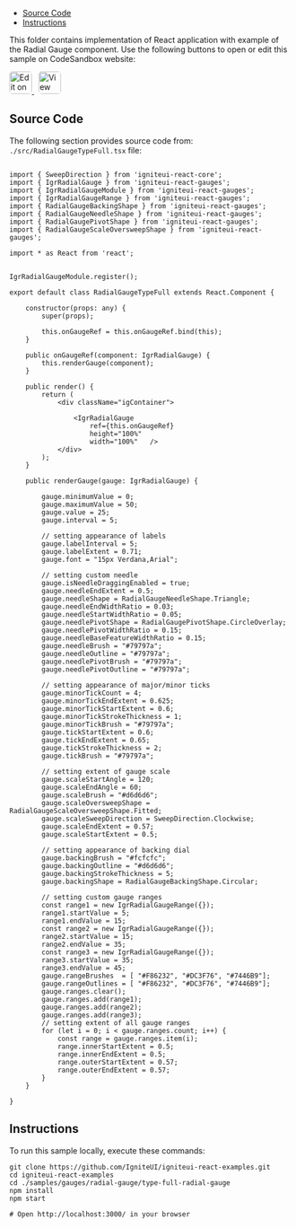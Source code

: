 <!-- WARNING Do not change this file because it wil be auto re-generated from template file: -->
<!-- https://github.com/IgniteUI/igniteui-react-examples/tree/master/sample-template-files/ReadMe.md -->

<!-- ## Table of Contents -->
<!-- - [Sample Preview](#Sample-Preview) -->
- [Source Code](#Source-Code)
- [Instructions](#Instructions)

This folder contains implementation of React application with example of the Radial Gauge component. Use the following buttons to open or edit this sample on CodeSandbox website:

<!-- [Radial Gauge](https://infragistics.com/Reactsite/components/radial-gauge.html) -->

<html lang="en" xmlns="http://www.w3.org/1999/xhtml">
    <body>
        <a target="_blank" href="https://codesandbox.io/s/github/IgniteUI/igniteui-react-examples/tree/master/samples/gauges/radial-gauge/type-full-radial-gauge?fontsize=14&hidenavigation=1&theme=dark&view=preview&file=/src/RadialGaugeTypeFull.tsx" rel="noopener noreferrer">
            <img height="40px" style="border-radius: 0.3rem" alt="Edit on CodeSandbox" src="https://static.infragistics.com/xplatform/images/sandbox/edit.png"/>
        </a>
        <!-- <a target="_blank"
href="https://codesandbox.io/s/github/IgniteUI/igniteui-react-examples/tree/master/samples/maps/geo-map/binding-csv-points?fontsize=14&hidenavigation=1&theme=dark&view=preview">
            <img alt="Edit Sample" src="https://codesandbox.io/static/img/play-codesandbox.svg"/>
        </a> -->
        <a target="_blank" style="margin-left: 0.5rem"
href="https://codesandbox.io/embed/github/IgniteUI/igniteui-react-examples/tree/master/samples/gauges/radial-gauge/type-full-radial-gauge?fontsize=14&hidenavigation=1&theme=dark&view=preview&file=/src/RadialGaugeTypeFull.tsx">
            <img height="40px" style="border-radius: 0.3rem" alt="View on CodeSandbox" src="https://static.infragistics.com/xplatform/images/sandbox/view.png"/>
        </a>
        <!-- <a target="_blank"
href="https://codesandbox.io/embed/github/IgniteUI/igniteui-react-examples/tree/master/samples/maps/geo-map/binding-csv-points?fontsize=14&hidenavigation=1&theme=dark&view=preview">
            <img alt="View on CodeSandbox" src="https://static.infragistics.com/xplatform/images/sandbox/view.png"/>
        </a>
https://codesandbox.io/embed/react-treemap-overview-rtb45
https://codesandbox.io/static/img/play-codesandbox.svg
https://codesandbox.io/embed/react-treemap-overview-rtb45?view=browser -->
    </body>
</html>

<!-- ## Sample Preview -->

<!-- <iframe
  src="https://codesandbox.io/embed/github/IgniteUI/igniteui-react-examples/tree/master/samples/gauges/radial-gauge/type-full-radial-gauge?fontsize=14&hidenavigation=1&theme=dark&view=preview&file=/src/RadialGaugeTypeFull.tsx"
  style="width:100%; height:400px; border:0; border-radius: 4px; overflow:hidden;"
  allow="accelerometer; ambient-light-sensor; camera; encrypted-media; geolocation; gyroscope; hid; microphone; midi; payment; usb; vr"
  sandbox="allow-forms allow-modals allow-popups allow-presentation allow-same-origin allow-scripts"
></iframe> -->

## Source Code

The following section provides source code from:
`./src/RadialGaugeTypeFull.tsx` file:

```tsx

import { SweepDirection } from 'igniteui-react-core';
import { IgrRadialGauge } from 'igniteui-react-gauges';
import { IgrRadialGaugeModule } from 'igniteui-react-gauges';
import { IgrRadialGaugeRange } from 'igniteui-react-gauges';
import { RadialGaugeBackingShape } from 'igniteui-react-gauges';
import { RadialGaugeNeedleShape } from 'igniteui-react-gauges';
import { RadialGaugePivotShape } from 'igniteui-react-gauges';
import { RadialGaugeScaleOversweepShape } from 'igniteui-react-gauges';

import * as React from 'react';


IgrRadialGaugeModule.register();

export default class RadialGaugeTypeFull extends React.Component {

    constructor(props: any) {
        super(props);

        this.onGaugeRef = this.onGaugeRef.bind(this);
    }

    public onGaugeRef(component: IgrRadialGauge) {
        this.renderGauge(component);
    }

    public render() {
        return (
            <div className="igContainer">

                <IgrRadialGauge
                    ref={this.onGaugeRef}
                    height="100%"
                    width="100%"   />
            </div>
        );
    }

    public renderGauge(gauge: IgrRadialGauge) {

        gauge.minimumValue = 0;
        gauge.maximumValue = 50;
        gauge.value = 25;
        gauge.interval = 5;

        // setting appearance of labels
        gauge.labelInterval = 5;
        gauge.labelExtent = 0.71;
        gauge.font = "15px Verdana,Arial";

        // setting custom needle
        gauge.isNeedleDraggingEnabled = true;
        gauge.needleEndExtent = 0.5;
        gauge.needleShape = RadialGaugeNeedleShape.Triangle;
        gauge.needleEndWidthRatio = 0.03;
        gauge.needleStartWidthRatio = 0.05;
        gauge.needlePivotShape = RadialGaugePivotShape.CircleOverlay;
        gauge.needlePivotWidthRatio = 0.15;
        gauge.needleBaseFeatureWidthRatio = 0.15;
        gauge.needleBrush = "#79797a";
        gauge.needleOutline = "#79797a";
        gauge.needlePivotBrush = "#79797a";
        gauge.needlePivotOutline = "#79797a";

        // setting appearance of major/minor ticks
        gauge.minorTickCount = 4;
        gauge.minorTickEndExtent = 0.625;
        gauge.minorTickStartExtent = 0.6;
        gauge.minorTickStrokeThickness = 1;
        gauge.minorTickBrush = "#79797a";
        gauge.tickStartExtent = 0.6;
        gauge.tickEndExtent = 0.65;
        gauge.tickStrokeThickness = 2;
        gauge.tickBrush = "#79797a";

        // setting extent of gauge scale
        gauge.scaleStartAngle = 120;
        gauge.scaleEndAngle = 60;
        gauge.scaleBrush = "#d6d6d6";
        gauge.scaleOversweepShape = RadialGaugeScaleOversweepShape.Fitted;
        gauge.scaleSweepDirection = SweepDirection.Clockwise;
        gauge.scaleEndExtent = 0.57;
        gauge.scaleStartExtent = 0.5;

        // setting appearance of backing dial
        gauge.backingBrush = "#fcfcfc";
        gauge.backingOutline = "#d6d6d6";
        gauge.backingStrokeThickness = 5;
        gauge.backingShape = RadialGaugeBackingShape.Circular;

        // setting custom gauge ranges
        const range1 = new IgrRadialGaugeRange({});
        range1.startValue = 5;
        range1.endValue = 15;
        const range2 = new IgrRadialGaugeRange({});
        range2.startValue = 15;
        range2.endValue = 35;
        const range3 = new IgrRadialGaugeRange({});
        range3.startValue = 35;
        range3.endValue = 45;
        gauge.rangeBrushes  = [ "#F86232", "#DC3F76", "#7446B9"];
        gauge.rangeOutlines = [ "#F86232", "#DC3F76", "#7446B9"];
        gauge.ranges.clear();
        gauge.ranges.add(range1);
        gauge.ranges.add(range2);
        gauge.ranges.add(range3);
        // setting extent of all gauge ranges
        for (let i = 0; i < gauge.ranges.count; i++) {
            const range = gauge.ranges.item(i);
            range.innerStartExtent = 0.5;
            range.innerEndExtent = 0.5;
            range.outerStartExtent = 0.57;
            range.outerEndExtent = 0.57;
        }
    }

}
```

## Instructions
To run this sample locally, execute these commands:

```
git clone https://github.com/IgniteUI/igniteui-react-examples.git
cd igniteui-react-examples
cd ./samples/gauges/radial-gauge/type-full-radial-gauge
npm install
npm start

# Open http://localhost:3000/ in your browser
```

